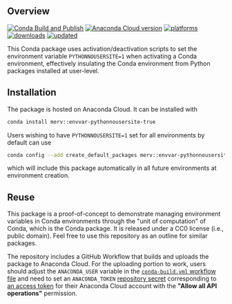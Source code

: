 ## Overview
[![Conda Build and Publish](https://github.com/mfansler/envvar-pythonnousersite-true/actions/workflows/conda-build.yml/badge.svg)](https://github.com/mfansler/envvar-pythonnousersite-true/actions/workflows/conda-build.yml)
[![Anaconda Cloud version](https://anaconda.org/merv/envvar-pythonnousersite-true/badges/version.svg)](https://anaconda.org/merv/envvar-pythonnousersite-true)
[![platforms](https://anaconda.org/merv/envvar-pythonnousersite-true/badges/platforms.svg)](https://anaconda.org/merv/envvar-pythonnousersite-true)
[![downloads](https://anaconda.org/merv/envvar-pythonnousersite-true/badges/downloads.svg)](https://anaconda.org/merv/envvar-pythonnousersite-true)
[![updated](https://anaconda.org/merv/envvar-pythonnousersite-true/badges/latest_release_date.svg)](https://anaconda.org/merv/envvar-pythonnousersite-true)

This Conda package uses activation/deactivation scripts to set the environment variable 
`PYTHONNOUSERSITE=1` when activating a Conda environment, effectively insulating
the Conda environment from Python packages installed at user-level.

## Installation
The package is hosted on Anaconda Cloud. It can be installed with

```bash
conda install merv::envvar-pythonnousersite-true
```

Users wishing to have `PYTHONNOUSERSITE=1` set for all environments by default can use

```bash
conda config --add create_default_packages merv::envvar-pythonnousersite-true
```

which will include this package automatically in all future environments at environment creation.

## Reuse
This package is a proof-of-concept to demonstrate managing environment variables
in Conda environments through the "unit of computation" of Conda, which is the 
Conda package. It is released under a CC0 license (i.e., public domain). Feel free 
to use this repository as an outline for similar packages.

The repository includes a GitHub Workflow that builds and uploads the package to 
Anaconda Cloud. For the uploading portion to work, users should adjust the 
`ANACONDA_USER` variable in the [`conda-build.yml` workflow file](https://github.com/mfansler/envvar-pythonnousersite-true/blob/main/.github/workflows/conda-build.yml)
and need to set an `ANACONDA_TOKEN` [repository secret](https://docs.github.com/en/actions/security-guides/encrypted-secrets#creating-encrypted-secrets-for-a-repository) corresponding to [an access token](https://docs.anaconda.com/anacondaorg/user-guide/tasks/work-with-accounts/#creating-access-tokens) 
for their Anaconda Cloud account with the **"Allow all API operations"** permission.
